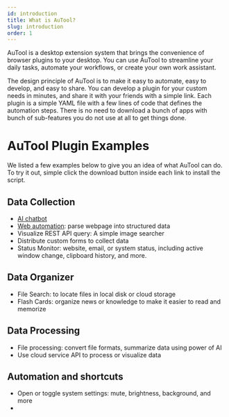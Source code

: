 ```yaml
---
id: introduction
title: What is AuTool?
slug: introduction
order: 1
---
```


AuTool is a desktop extension system that brings the convenience of browser plugins to your desktop. You can use AuTool to streamline your daily tasks, automate your workflows, or create your own work assistant.

The design principle of AuTool is to make it easy to automate, easy to develop, and easy to share. You can develop a plugin for your custom needs in minutes, and share it with your friends with a simple link. Each plugin is a simple YAML file with a few lines of code that defines the automation steps. There is no need to download a bunch of apps with bunch of sub-features you do not use at all to get things done.

# AuTool Plugin Examples

We listed a few examples below to give you an idea of what AuTool can do. To try it out, simple click the download button inside each link to install the script.

## Data Collection

- [AI chatbot](sample/data-collector#ai-chatbot)
- [Web automation](sample/web-apps): parse webpage into structured data
- Visualize REST API query: A simple image searcher
- Distribute custom forms to collect data
- Status Monitor: website, email, or system status, including active window change, clipboard history, and more.

## Data Organizer

- File Search: to locate files in local disk or cloud storage
- Flash Cards: organize news or knowledge to make it easier to read and memorize

## Data Processing

- File processing: convert file formats, summarize data using power of AI
- Use cloud service API to process or visualize data

## Automation and shortcuts

- Open or toggle system settings: mute, brightness, background, and more
-
